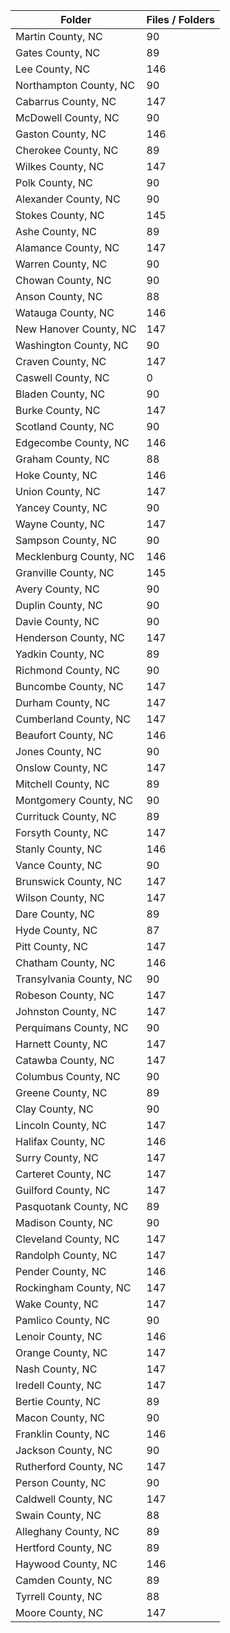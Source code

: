 | Folder                  |   Files / Folders |
|-------------------------|-------------------|
| Martin County, NC       |                90 |
| Gates County, NC        |                89 |
| Lee County, NC          |               146 |
| Northampton County, NC  |                90 |
| Cabarrus County, NC     |               147 |
| McDowell County, NC     |                90 |
| Gaston County, NC       |               146 |
| Cherokee County, NC     |                89 |
| Wilkes County, NC       |               147 |
| Polk County, NC         |                90 |
| Alexander County, NC    |                90 |
| Stokes County, NC       |               145 |
| Ashe County, NC         |                89 |
| Alamance County, NC     |               147 |
| Warren County, NC       |                90 |
| Chowan County, NC       |                90 |
| Anson County, NC        |                88 |
| Watauga County, NC      |               146 |
| New Hanover County, NC  |               147 |
| Washington County, NC   |                90 |
| Craven County, NC       |               147 |
| Caswell County, NC      |                 0 |
| Bladen County, NC       |                90 |
| Burke County, NC        |               147 |
| Scotland County, NC     |                90 |
| Edgecombe County, NC    |               146 |
| Graham County, NC       |                88 |
| Hoke County, NC         |               146 |
| Union County, NC        |               147 |
| Yancey County, NC       |                90 |
| Wayne County, NC        |               147 |
| Sampson County, NC      |                90 |
| Mecklenburg County, NC  |               146 |
| Granville County, NC    |               145 |
| Avery County, NC        |                90 |
| Duplin County, NC       |                90 |
| Davie County, NC        |                90 |
| Henderson County, NC    |               147 |
| Yadkin County, NC       |                89 |
| Richmond County, NC     |                90 |
| Buncombe County, NC     |               147 |
| Durham County, NC       |               147 |
| Cumberland County, NC   |               147 |
| Beaufort County, NC     |               146 |
| Jones County, NC        |                90 |
| Onslow County, NC       |               147 |
| Mitchell County, NC     |                89 |
| Montgomery County, NC   |                90 |
| Currituck County, NC    |                89 |
| Forsyth County, NC      |               147 |
| Stanly County, NC       |               146 |
| Vance County, NC        |                90 |
| Brunswick County, NC    |               147 |
| Wilson County, NC       |               147 |
| Dare County, NC         |                89 |
| Hyde County, NC         |                87 |
| Pitt County, NC         |               147 |
| Chatham County, NC      |               146 |
| Transylvania County, NC |                90 |
| Robeson County, NC      |               147 |
| Johnston County, NC     |               147 |
| Perquimans County, NC   |                90 |
| Harnett County, NC      |               147 |
| Catawba County, NC      |               147 |
| Columbus County, NC     |                90 |
| Greene County, NC       |                89 |
| Clay County, NC         |                90 |
| Lincoln County, NC      |               147 |
| Halifax County, NC      |               146 |
| Surry County, NC        |               147 |
| Carteret County, NC     |               147 |
| Guilford County, NC     |               147 |
| Pasquotank County, NC   |                89 |
| Madison County, NC      |                90 |
| Cleveland County, NC    |               147 |
| Randolph County, NC     |               147 |
| Pender County, NC       |               146 |
| Rockingham County, NC   |               147 |
| Wake County, NC         |               147 |
| Pamlico County, NC      |                90 |
| Lenoir County, NC       |               146 |
| Orange County, NC       |               147 |
| Nash County, NC         |               147 |
| Iredell County, NC      |               147 |
| Bertie County, NC       |                89 |
| Macon County, NC        |                90 |
| Franklin County, NC     |               146 |
| Jackson County, NC      |                90 |
| Rutherford County, NC   |               147 |
| Person County, NC       |                90 |
| Caldwell County, NC     |               147 |
| Swain County, NC        |                88 |
| Alleghany County, NC    |                89 |
| Hertford County, NC     |                89 |
| Haywood County, NC      |               146 |
| Camden County, NC       |                89 |
| Tyrrell County, NC      |                88 |
| Moore County, NC        |               147 |